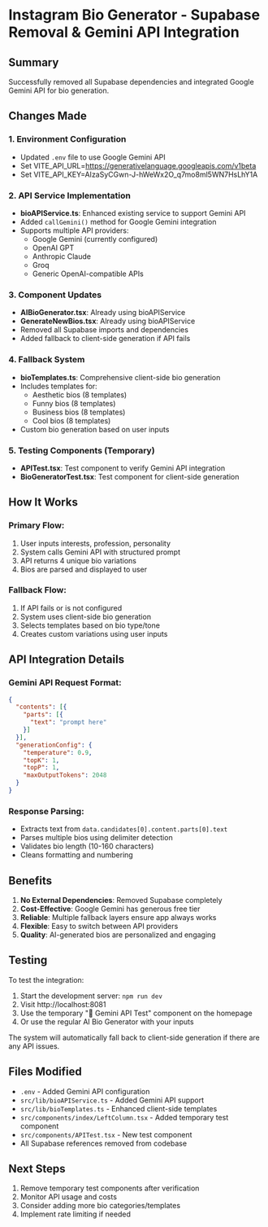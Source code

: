 # Instagram Bio Generator - Supabase Removal & Gemini API Integration

## Summary
Successfully removed all Supabase dependencies and integrated Google Gemini API for bio generation.

## Changes Made

### 1. Environment Configuration
- Updated `.env` file to use Google Gemini API
- Set VITE_API_URL=https://generativelanguage.googleapis.com/v1beta
- Set VITE_API_KEY=AIzaSyCGwn-J-hWeWx2O_q7mo8ml5WN7HsLhY1A

### 2. API Service Implementation
- **bioAPIService.ts**: Enhanced existing service to support Gemini API
- Added `callGemini()` method for Google Gemini integration
- Supports multiple API providers:
  - Google Gemini (currently configured)
  - OpenAI GPT
  - Anthropic Claude
  - Groq
  - Generic OpenAI-compatible APIs

### 3. Component Updates
- **AIBioGenerator.tsx**: Already using bioAPIService
- **GenerateNewBios.tsx**: Already using bioAPIService
- Removed all Supabase imports and dependencies
- Added fallback to client-side generation if API fails

### 4. Fallback System
- **bioTemplates.ts**: Comprehensive client-side bio generation
- Includes templates for:
  - Aesthetic bios (8 templates)
  - Funny bios (8 templates)
  - Business bios (8 templates)
  - Cool bios (8 templates)
- Custom bio generation based on user inputs

### 5. Testing Components (Temporary)
- **APITest.tsx**: Test component to verify Gemini API integration
- **BioGeneratorTest.tsx**: Test component for client-side generation

## How It Works

### Primary Flow:
1. User inputs interests, profession, personality
2. System calls Gemini API with structured prompt
3. API returns 4 unique bio variations
4. Bios are parsed and displayed to user

### Fallback Flow:
1. If API fails or is not configured
2. System uses client-side bio generation
3. Selects templates based on bio type/tone
4. Creates custom variations using user inputs

## API Integration Details

### Gemini API Request Format:
```json
{
  "contents": [{
    "parts": [{
      "text": "prompt here"
    }]
  }],
  "generationConfig": {
    "temperature": 0.9,
    "topK": 1,
    "topP": 1,
    "maxOutputTokens": 2048
  }
}
```

### Response Parsing:
- Extracts text from `data.candidates[0].content.parts[0].text`
- Parses multiple bios using delimiter detection
- Validates bio length (10-160 characters)
- Cleans formatting and numbering

## Benefits

1. **No External Dependencies**: Removed Supabase completely
2. **Cost-Effective**: Google Gemini has generous free tier
3. **Reliable**: Multiple fallback layers ensure app always works
4. **Flexible**: Easy to switch between API providers
5. **Quality**: AI-generated bios are personalized and engaging

## Testing

To test the integration:

1. Start the development server: `npm run dev`
2. Visit http://localhost:8081
3. Use the temporary "🧪 Gemini API Test" component on the homepage
4. Or use the regular AI Bio Generator with your inputs

The system will automatically fall back to client-side generation if there are any API issues.

## Files Modified

- `.env` - Added Gemini API configuration
- `src/lib/bioAPIService.ts` - Added Gemini API support
- `src/lib/bioTemplates.ts` - Enhanced client-side templates
- `src/components/index/LeftColumn.tsx` - Added temporary test component
- `src/components/APITest.tsx` - New test component
- All Supabase references removed from codebase

## Next Steps

1. Remove temporary test components after verification
2. Monitor API usage and costs
3. Consider adding more bio categories/templates
4. Implement rate limiting if needed
